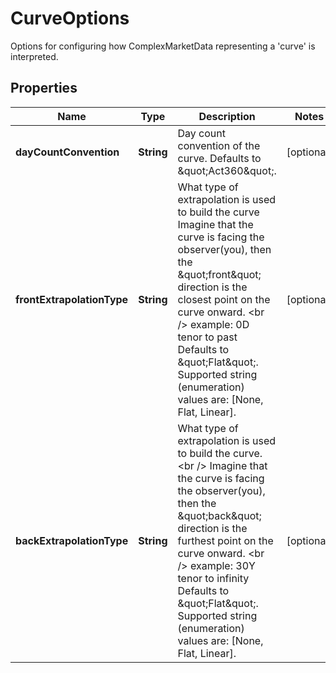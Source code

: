 

# CurveOptions

Options for configuring how ComplexMarketData representing a 'curve' is interpreted.

## Properties

| Name | Type | Description | Notes |
|------------ | ------------- | ------------- | -------------|
|**dayCountConvention** | **String** | Day count convention of the curve. Defaults to \&quot;Act360\&quot;. |  [optional] |
|**frontExtrapolationType** | **String** | What type of extrapolation is used to build the curve  Imagine that the curve is facing the observer(you), then the \&quot;front\&quot; direction is the closest point on the curve onward. &lt;br /&gt;  example: 0D tenor to past  Defaults to \&quot;Flat\&quot;. Supported string (enumeration) values are: [None, Flat, Linear]. |  [optional] |
|**backExtrapolationType** | **String** | What type of extrapolation is used to build the curve.  &lt;br /&gt;  Imagine that the curve is facing the observer(you), then the \&quot;back\&quot; direction is the furthest point on the curve onward. &lt;br /&gt;  example: 30Y tenor to infinity  Defaults to \&quot;Flat\&quot;. Supported string (enumeration) values are: [None, Flat, Linear]. |  [optional] |



